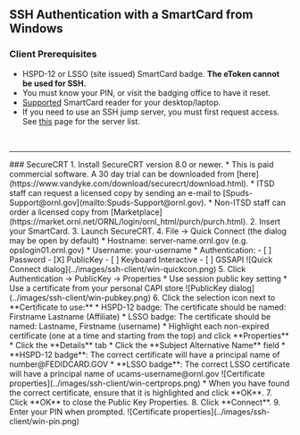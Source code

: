 ## SSH Authentication with a SmartCard from Windows

### Client Prerequisites
* HSPD-12 or LSSO (site issued) SmartCard badge. **The eToken cannot be used for SSH.**
* You must know your PIN, or visit the badging office to have it reset.
* [Supported](../smartcard-readers) SmartCard reader for your desktop/laptop.
* If you need to use an SSH jump server, you must first request access. See [this](https://portal04.ornl.gov/sites/its/ornllogin/Wiki%20Pages1/JumpServersLookup.aspx) page for the server list.

<br />
<hr>
### SecureCRT
1. Install SecureCRT version 8.0 or newer.
	* This is paid commercial software. A 30 day trial can be downloaded from [here](https://www.vandyke.com/download/securecrt/download.html).
	* ITSD staff can request a licensed copy by sending an e-mail to [Spuds-Support@ornl.gov](mailto:Spuds-Support@ornl.gov).
	* Non-ITSD staff can order a licensed copy from [Marketplace](https://market.ornl.net/ORNL/login/ornl_html/purch/purch.html).
2. Insert your SmartCard.
3. Launch SecureCRT.
4. File -> Quick Connect (the dialog may be open by default)
	* Hostname: server-name.ornl.gov (e.g. opslogin01.ornl.gov)
	* Username: your-username
	* Authentication:
		- [ ] Password
		- [X] PublicKey
		- [ ] Keyboard Interactive
		- [ ] GSSAPI  
![Quick Connect dialog](../images/ssh-client/win-quickcon.png)
5. Click Authentication -> PublicKey -> Properties
	* Use session public key setting
	* Use a certificate from your personal CAPI store
![PublicKey dialog](../images/ssh-client/win-pubkey.png)
6. Click the selection icon next to **Certificate to use:**
	* HSPD-12 badge: The certificate should be named: Firstname Lastname (Affiliate)
	* LSSO badge: The certificate should be named: Lastname, Firstname (username)
	* Highlight each non-expired certificate (one at a time and starting from the top) and click **Properties**
		* Click the **Details** tab
		* Click the **Subject Alternative Name** field
			* **HSPD-12 badge**: The correct certificate will have a principal name of number@FEDIDCARD.GOV
			* **LSSO badge**: The correct LSSO certificate will have a principal name of ucams-username@ornl.gov
	![Certificate properties](../images/ssh-client/win-certprops.png)
	* When you have found the correct certificate, ensure that it is highlighted and click **OK**.
7. Click **OK** to close the Public Key Properties.
8. Click **Connect**.
9. Enter your PIN when prompted.  
![Certificate properties](../images/ssh-client/win-pin.png)

